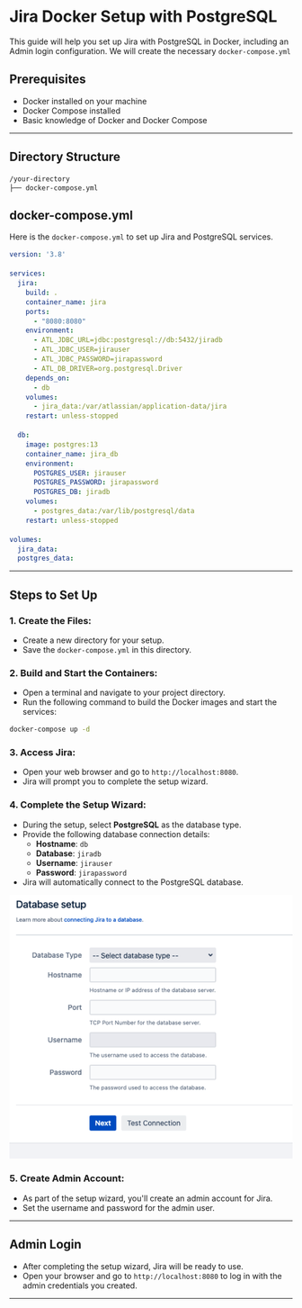 
# Jira Docker Setup with PostgreSQL

This guide will help you set up Jira with PostgreSQL in Docker, including an Admin login configuration. We will create the necessary `docker-compose.yml` 
## Prerequisites

- Docker installed on your machine
- Docker Compose installed
- Basic knowledge of Docker and Docker Compose

---

## Directory Structure

```
/your-directory
├── docker-compose.yml

```


## docker-compose.yml

Here is the `docker-compose.yml` to set up Jira and PostgreSQL services.

```yaml
version: '3.8'

services:
  jira:
    build: .
    container_name: jira
    ports:
      - "8080:8080"
    environment:
      - ATL_JDBC_URL=jdbc:postgresql://db:5432/jiradb
      - ATL_JDBC_USER=jirauser
      - ATL_JDBC_PASSWORD=jirapassword
      - ATL_DB_DRIVER=org.postgresql.Driver
    depends_on:
      - db
    volumes:
      - jira_data:/var/atlassian/application-data/jira
    restart: unless-stopped

  db:
    image: postgres:13
    container_name: jira_db
    environment:
      POSTGRES_USER: jirauser
      POSTGRES_PASSWORD: jirapassword
      POSTGRES_DB: jiradb
    volumes:
      - postgres_data:/var/lib/postgresql/data
    restart: unless-stopped

volumes:
  jira_data:
  postgres_data:
```

---

## Steps to Set Up

### 1. **Create the Files:**

- Create a new directory for your setup.
- Save the `docker-compose.yml` in this directory.

### 2. **Build and Start the Containers:**

- Open a terminal and navigate to your project directory.
- Run the following command to build the Docker images and start the services:

```bash
docker-compose up -d
```

### 3. **Access Jira:**

- Open your web browser and go to `http://localhost:8080`.
- Jira will prompt you to complete the setup wizard.

### 4. **Complete the Setup Wizard:**

- During the setup, select **PostgreSQL** as the database type.
- Provide the following database connection details:
  - **Hostname**: `db`
  - **Database**: `jiradb`
  - **Username**: `jirauser`
  - **Password**: `jirapassword`
- Jira will automatically connect to the PostgreSQL database.

![alt text](<../steps/db_setup.png>)

### 5. **Create Admin Account:**

- As part of the setup wizard, you'll create an admin account for Jira.
- Set the username and password for the admin user.

---

## Admin Login

- After completing the setup wizard, Jira will be ready to use.
- Open your browser and go to `http://localhost:8080` to log in with the admin credentials you created.

---


